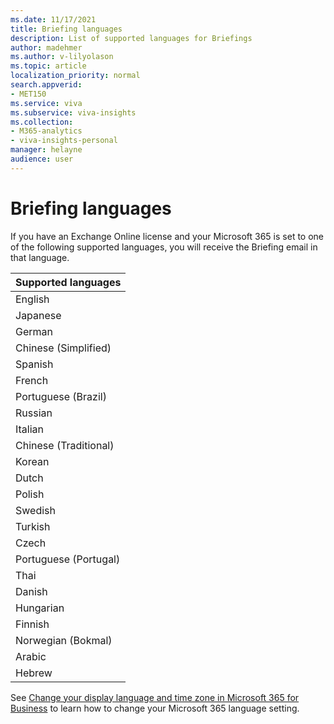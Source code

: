 ```yaml
---
ms.date: 11/17/2021
title: Briefing languages
description: List of supported languages for Briefings
author: madehmer
ms.author: v-lilyolason
ms.topic: article
localization_priority: normal 
search.appverid:
- MET150
ms.service: viva 
ms.subservice: viva-insights 
ms.collection: 
- M365-analytics
- viva-insights-personal
manager: helayne
audience: user
---
```

# Briefing languages

If you have an Exchange Online license and your Microsoft 365 is set to one of the following supported languages, you will receive the Briefing email in that language.

|Supported languages |
|------- |
|English |
|Japanese |
|German |
|Chinese (Simplified) |
|Spanish |
|French |
|Portuguese (Brazil) |
|Russian |
|Italian |
|Chinese (Traditional) |
|Korean |
|Dutch |
|Polish |
|Swedish |
|Turkish |
|Czech  |
|Portuguese (Portugal) |
|Thai |
|Danish |
|Hungarian |
|Finnish |
|Norwegian (Bokmal) |
|Arabic  |
|Hebrew |

See [Change your display language and time zone in Microsoft 365 for Business](https://support.microsoft.com/topic/change-your-display-language-and-time-zone-in-microsoft-365-for-business-6f238bff-5252-441e-b32b-655d5d85d15b) to learn how to change your Microsoft 365 language setting.


